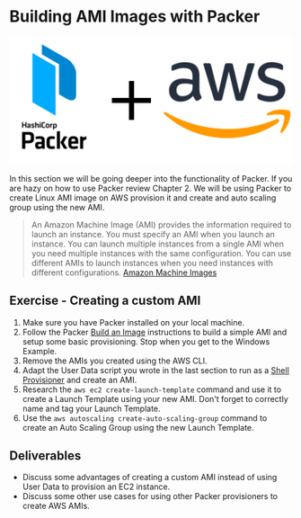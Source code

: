 # Building AMI Images with Packer

![](img3/packer+aws.svg  ':size=400px :class=img-center')

In this section we will be going deeper into the functionality of Packer. If you are hazy on how to use Packer review Chapter 2. We will be using Packer to create Linux AMI image on AWS provision it and create and auto scaling group using the new AMI.

> An Amazon Machine Image (AMI) provides the information required to launch an instance. You must specify an AMI when you launch an instance. You can launch multiple instances from a single AMI when you need multiple instances with the same configuration. You can use different AMIs to launch instances when you need instances with different configurations. [Amazon Machine Images](https://docs.aws.amazon.com/AWSEC2/latest/UserGuide/AMIs.html)

## Exercise - Creating a custom AMI

1. Make sure you have Packer installed on your local machine.
2. Follow the Packer [Build an Image](https://www.packer.io/intro/getting-started/build-image.html) instructions to build a simple AMI and setup some basic provisioning. Stop when you get to the Windows Example.
3. Remove the AMIs you created using the AWS CLI.
4. Adapt the User Data script you wrote in the last section to run as a [Shell Provisioner](https://www.packer.io/docs/provisioners/shell.html) and create an AMI.
5. Research the `aws ec2 create-launch-template` command and use it to create a Launch Template using your new AMI. Don't forget to correctly name and tag your Launch Template.
6. Use the `aws autoscaling create-auto-scaling-group` command to create an Auto Scaling Group using the new Launch Template.

## Deliverables
- Discuss some advantages of creating a custom AMI instead of using User Data to provision an EC2 instance.
- Discuss some other use cases for using other Packer provisioners to create AWS AMIs.
